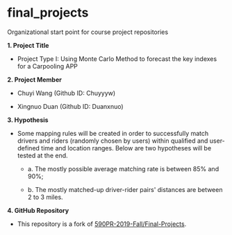 # final_projects
Organizational start point for course project repositories

**1. Project Title**

  - Project Type I: Using Monte Carlo Method to forecast the key indexes for a Carpooling APP

**2. Project Member**

  - Chuyi Wang (Github ID: Chuyyyw)

  - Xingnuo Duan (Github ID: Duanxnuo)

**3. Hypothesis**

  - Some mapping rules will be created in order to successfully match drivers and riders (randomly chosen by users) within  qualified and user-defined time and location ranges. Below are two hypotheses will be tested at the end.

    - a. The mostly possible average matching rate is between 85% and 90%;
  
    - b. The mostly matched-up driver-rider pairs' distances are between 2 to 3 miles.

**4. GitHub Repository**

  - This repository is a fork of [590PR-2019-Fall/Final-Projects](https://github.com/ischool-590pr-2019-fall/final_projects).




